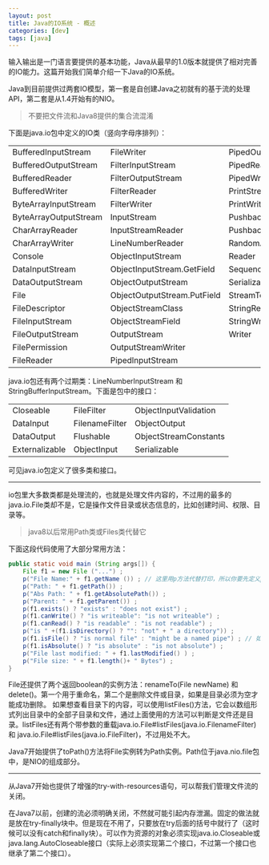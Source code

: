 ```yaml
---
layout: post
title: Java的IO系统 - 概述
categories: [dev]
tags: [java]
---
```


输入输出是一门语言要提供的基本功能，Java从最早的1.0版本就提供了相对完善的IO能力。这篇开始我们简单介绍一下Java的IO系统。

Java到目前提供过两套IO模型，第一套是自创建Java之初就有的基于流的处理API，第二套是从1.4开始有的NIO。

> 不要把文件流和Java8提供的集合流混淆

下面是java.io包中定义的IO类（竖向字母序排列）：

|  |  |  |
| --- | --- | --- |
|BufferedInputStream |FileWriter |PipedOutputStream|
|BufferedOutputStream |FilterInputStream |PipedReader |
|BufferedReader |FilterOutputStream |PipedWriter |
|BufferedWriter |FilterReader |PrintStream |
ByteArrayInputStream |FilterWriter |PrintWriter |
ByteArrayOutputStream |InputStream |PushbackInputStream |
CharArrayReader |InputStreamReader |PushbackReader |
CharArrayWriter |LineNumberReader |RandomAccessFile |
Console |ObjectInputStream |Reader |
DataInputStream |ObjectInputStream.GetField |SequenceInputStream |
DataOutputStream |ObjectOutputStream |SerializablePermission |
File |ObjectOutputStream.PutField |StreamTokenizer |
FileDescriptor |ObjectStreamClass |StringReader |
FileInputStream |ObjectStreamField |StringWriter |
FileOutputStream |OutputStream |Writer |
FilePermission |OutputStreamWriter |
FileReader |PipedlnputStream |

java.io包还有两个过期类：LineNumberInputStream 和 StringBufferInputStream。下面是包中的接口：

|  |  |  |
| --- | --- | --- |
|Closeable |FileFilter |ObjectInputValidation |
DataInput |FilenameFilter |ObjectOutput |
DataOutput |Flushable |ObjectStreamConstants |
Externalizable |ObjectInput |Serializable |

可见java.io包定义了很多类和接口。

---

io包里大多数类都是处理流的，也就是处理文件内容的，不过用的最多的java.io.File类却不是，它是操作文件目录或状态信息的，比如创建时间、权限、目录等。

> java8以后常用Path类或Files类代替它

下面这段代码使用了大部分常用方法：
```java
public static void main (String args[]) {
    File f1 = new File ("...") ;
    p("File Name:" + f1.getName ()) ; // 这里用p方法代替打印，所以你要先定义p方法
    p("Path: " + f1.getPath()) ;
    p("Abs Path: " + f1.getAbsolutePath()) ;
    p("Parent: " + f1.getParent()) ;
    p(f1.exists() ? "exists" : "does not exist") ;
    p(f1.canWrite() ? "is writeable": "is not writeable") ;
    p(f1.canRead() ? "is readable" : "is not readable") ;
    p("is " +(f1.isDirectory() ? "": "not" + " a directory")) ;
    p(f1.isFile() ? "is normal file" : "might be a named pipe") ; // 如果不是文件 可能是目录、外盘或管道，或者路径有误
    p(f1.isAbsolute() ? "is absolute" : "is not absolute") ;
    p("File last modified: " + f1.lastModified() ) ;
    p("File size: " + f1.length()+ " Bytes") ;
}
```
File还提供了两个返回boolean的实例方法：renameTo(File newName) 和 delete()。第一个用于重命名，第二个是删除文件或目录，如果是目录必须为空才能成功删除。
如果想查看目录下的内容，可以使用listFiles()方法，它会以数组形式列出目录中的全部子目录和文件，通过上面使用的方法可以判断是文件还是目录。listFiles还有两个带参数的重载java.io.File#listFiles(java.io.FilenameFilter) 和 java.io.File#listFiles(java.io.FileFilter)，不过用处不大。

Java7开始提供了toPath()方法将File实例转为Path实例。Path位于java.nio.file包中，是NIO的组成部分。

---

从Java7开始也提供了增强的try-with-resources语句，可以帮我们管理文件流的关闭。

在Java7以前，创建的流必须明确关闭，不然就可能引起内存泄漏。固定的做法就是放在try-finally块中。但是现在不用了，只要放在try后面的括号中就行了（这时候可以没有catch和finally块）。可以作为资源的对象必须实现java.io.Closeable或java.lang.AutoCloseable接口（实际上必须实现第二个接口，不过第一个接口也继承了第二个接口）。
